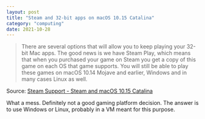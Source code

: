```yaml
---
layout: post
title: "Steam and 32-bit apps on macOS 10.15 Catalina"
category: "computing"
date: 2021-10-28
---
```


> There are several options that will allow you to keep playing your 32-bit Mac apps. The good news is we have Steam Play, which means that when you purchased your game on Steam you get a copy of this game on each OS that game supports. You will still be able to play these games on macOS 10.14 Mojave and earlier, Windows and in many cases Linux as well.

Source: [Steam Support - Steam and macOS 10.15 Catalina](https://help.steampowered.com/en/faqs/view/5E0D-522A-4E62-B6EF)

What a mess.  Definitely not a good gaming platform decision.  The answer is to use Windows or Linux, probably in a VM meant for this purpose.
